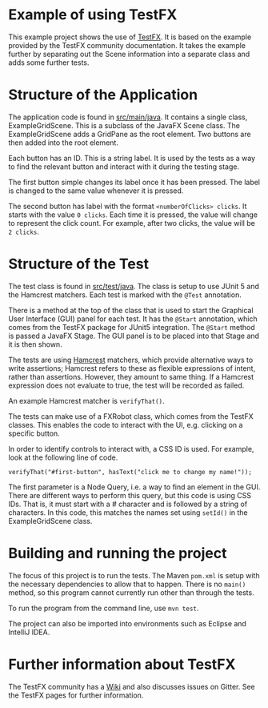 # Example of using TestFX
This example project shows the use of [TestFX](https://github.com/TestFX/TestFX). 
It is based on the example provided by the TestFX community documentation. It takes the 
example further by separating out the Scene information into a separate class 
and adds some further tests.

# Structure of the Application 
The application code is found in [src/main/java](src/main/java). It contains a
single class, ExampleGridScene. This is a subclass of the JavaFX Scene class. The 
ExampleGridScene adds a GridPane as the root element. Two buttons are then 
added into the root element. 

Each button has an ID. This is a string label. It is used by the tests as
a way to find the relevant button and interact with it during the testing stage. 

The first button simple changes its label once it has been pressed. The 
label is changed to the same value whenever it is pressed. 

The second button has label with the format `<numberOfClicks> clicks`. 
It starts with the value `0 clicks`. Each time it is pressed, the value 
will change to represent the click count. For example, after two clicks, 
the value will be `2 clicks`. 

# Structure of the Test 
The test class is found in [src/test/java](src/test/java). 
The class is setup to use JUnit 5 and the Hamcrest matchers. Each test is 
marked with the `@Test` annotation. 

There is a method at the top of the class that is used to start the 
Graphical User Interface (GUI) panel for each test. It has the `@Start` annotation, which comes
from the TestFX package for JUnit5 integration. The `@Start` method is 
passed a JavaFX Stage. The GUI panel is to be placed into that Stage 
and it is then shown. 

The tests are using [Hamcrest](http://hamcrest.org) matchers, which provide alternative ways
to write assertions; Hamcrest refers to these as flexible expressions of intent, rather than 
assertions. However, they amount to same thing. If a Hamcrest expression does 
not evaluate to true, the test will be recorded as failed. 

An example Hamcrest matcher is `verifyThat()`.

The tests can make use of a FXRobot class, which comes from the TestFX classes. This enables the
code to interact with the UI, e.g. clicking on a specific button. 

In order to identify controls to interact with, a CSS ID is used. For example, 
look at the following line of code. 

```
verifyThat("#first-button", hasText("click me to change my name!"));
``` 

The first parameter is a Node Query, i.e. a way to find an element in the GUI.
There are different ways to perform this query, but this code is using 
CSS IDs. That is, it must start with a # character and is followed by a 
string of characters. In this code, this matches the names set using 
`setId()` in the ExampleGridScene class. 

# Building and running the project
The focus of this project is to run the tests. The Maven `pom.xml` is 
setup with the necessary dependencies to allow that to happen. There is 
no `main()` method, so this program cannot currently run other than 
through the tests. 

To run the program from the command line, use `mvn test`.

The project can also be imported into environments such as Eclipse and IntelliJ IDEA.

# Further information about TestFX
The TestFX community has a [Wiki](https://github.com/TestFX/TestFX/wiki) and 
also discusses issues on Gitter. See the TestFX pages for further 
information.  

